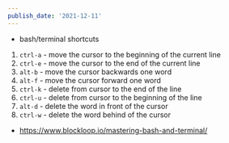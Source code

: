 ```yaml
---
publish_date: '2021-12-11'
---
```

- bash/terminal shortcuts
1.  `ctrl-a` - move the cursor to the beginning of the current line
2.  `ctrl-e` - move the cursor to the end of the current line
3.  `alt-b` - move the cursor backwards one word
4.  `alt-f` - move the cursor forward one word
5.  `ctrl-k` - delete from cursor to the end of the line
6.  `ctrl-u` - delete from cursor to the beginning of the line
7.  `alt-d` - delete the word in front of the cursor
8.  `ctrl-w` - delete the word behind of the cursor

- https://www.blockloop.io/mastering-bash-and-terminal/
